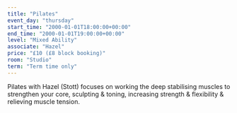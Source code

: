 ```yaml
---
title: "Pilates"
event_day: "thursday"
start_time: "2000-01-01T18:00:00+00:00"
end_time: "2000-01-01T19:00:00+00:00"
level: "Mixed Ability"
associate: "Hazel"
price: "£10 (£8 block booking)"
room: "Studio"
term: "Term time only"
---
```


Pilates with Hazel (Stott) focuses on working the deep stabilising muscles to strengthen your core, sculpting & toning, increasing strength & flexibility & relieving muscle tension.
